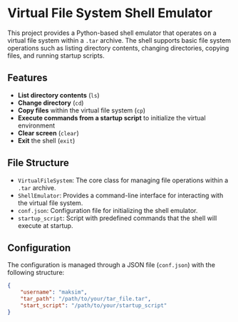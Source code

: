 # Virtual File System Shell Emulator

This project provides a Python-based shell emulator that operates on a virtual file system within a `.tar` archive. The shell supports basic file system operations such as listing directory contents, changing directories, copying files, and running startup scripts.

## Features

- **List directory contents** (`ls`)
- **Change directory** (`cd`)
- **Copy files** within the virtual file system (`cp`)
- **Execute commands from a startup script** to initialize the virtual environment
- **Clear screen** (`clear`)
- **Exit** the shell (`exit`)

## File Structure

- `VirtualFileSystem`: The core class for managing file operations within a `.tar` archive.
- `ShellEmulator`: Provides a command-line interface for interacting with the virtual file system.
- `conf.json`: Configuration file for initializing the shell emulator.
- `startup_script`: Script with predefined commands that the shell will execute at startup.

## Configuration

The configuration is managed through a JSON file (`conf.json`) with the following structure:

```json
{
    "username": "maksim",
    "tar_path": "/path/to/your/tar_file.tar",
    "start_script": "/path/to/your/startup_script"
}

